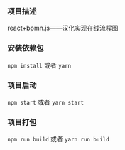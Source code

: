 ### 项目描述

react+bpmn.js——汉化实现在线流程图

### 安装依赖包

`npm install` 或者 `yarn`

### 项目启动

`npm start` 或者 `yarn start`

### 项目打包

`npm run build` 或者 `yarn run build`

